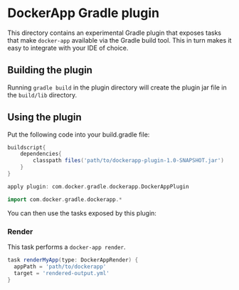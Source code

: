 # DockerApp Gradle plugin

This directory contains an experimental Gradle plugin that exposes tasks that make `docker-app` available via the Gradle build tool. This in turn makes it easy to integrate with your IDE of choice.

## Building the plugin

Running `gradle build` in the plugin directory will create the plugin jar file in the `build/lib` directory.

## Using the plugin

Put the following code into your build.gradle file:

```gradle
buildscript{
    dependencies{
        classpath files('path/to/dockerapp-plugin-1.0-SNAPSHOT.jar')
    }
}

apply plugin: com.docker.gradle.dockerapp.DockerAppPlugin

import com.docker.gradle.dockerapp.*
```

You can then use the tasks exposed by this plugin:

### Render

This task performs a `docker-app render`.

```gradle
task renderMyApp(type: DockerAppRender) {
  appPath = 'path/to/dockerapp'
  target = 'rendered-output.yml'
}
```
